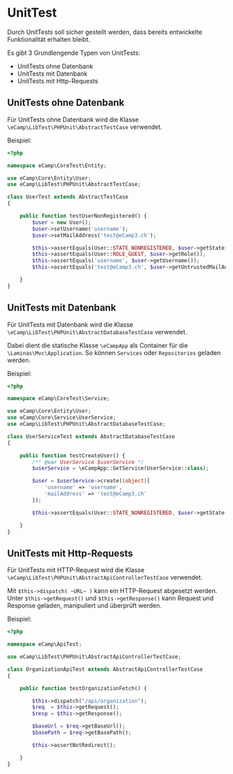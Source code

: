 # UnitTest

Durch UnitTests soll sicher gestellt werden, dass bereits entwickelte
Funktionalität erhalten bleibt.

Es gibt 3 Grundlengende Typen von UnitTests:

- UnitTests ohne Datenbank
- UnitTests mit Datenbank
- UnitTests mit Http-Requests



## UnitTests ohne Datenbank

Für UnitTests ohne Datenbank wird die Klasse 
```\eCamp\LibTest\PHPUnit\AbstractTestCase``` verwendet.

Beispiel:
```php
<?php

namespace eCamp\CoreTest\Entity;

use eCamp\Core\Entity\User;
use eCamp\LibTest\PHPUnit\AbstractTestCase;

class UserTest extends AbstractTestCase
{

    public function testUserNonRegistered() {
        $user = new User();
        $user->setUsername('username');
        $user->setMailAddress('test@eCamp3.ch');

        $this->assertEquals(User::STATE_NONREGISTERED, $user->getState());
        $this->assertEquals(User::ROLE_GUEST, $user->getRole());
        $this->assertEquals('username', $user->getUsername());
        $this->assertEquals('test@eCamp3.ch', $user->getUntrustedMailAddress());

    }
}

```


## UnitTests mit Datenbank

Für UnitTests mit Datenbank wird die Klasse 
```\eCamp\LibTest\PHPUnit\AbstractDatabaseTestCase``` verwendet.

Dabei dient die statische Klasse ```\eCampApp``` als Container für die 
```\Laminas\Mvc\Application```. So können ```Services``` oder 
```Repositories``` geladen werden.

Beispiel:
```php
<?php

namespace eCamp\CoreTest\Service;

use eCamp\Core\Entity\User;
use eCamp\Core\Service\UserService;
use eCamp\LibTest\PHPUnit\AbstractDatabaseTestCase;

class UserServiceTest extends AbstractDatabaseTestCase
{

    public function testCreateUser() {
        /** @var UserService $userService */
        $userService = \eCampApp::GetService(UserService::class);

        $user = $userService->create((object)[
            'username' => 'username',
            'mailAddress' => 'test@eCamp3.ch'
        ]);

        $this->assertEquals(User::STATE_NONREGISTERED, $user->getState());

    }
}
```



## UnitTests mit Http-Requests

Für UnitTests mit HTTP-Request wird die Klasse 
```\eCamp\LibTest\PHPUnit\AbstractApiControllerTestCase``` verwendet.

Mit ```$this->dispatch( ~URL~ )``` kann ein HTTP-Request abgesetzt werden.
Unter ```$this->getRequest()``` und ```$this->getResponse()``` kann Request 
und Response geladen, manipuliert und überprüft werden. 

Beispiel:
```php
<?php

namespace eCamp\ApiTest;

use eCamp\LibTest\PHPUnit\AbstractApiControllerTestCase;

class OrganizationApiTest extends AbstractApiControllerTestCase
{

    public function testOrganizationFetch() {

        $this->dispatch("/api/organization");
        $req  = $this->getRequest();
        $resp = $this->getResponse();

        $baseUrl = $req->getBaseUrl();
        $basePath = $req->getBasePath();

        $this->assertNotRedirect();

    }
}

```